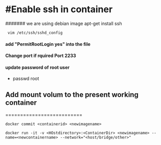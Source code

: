#Enable ssh in container
=======================
#######   we are using debian image
      apt-get install ssh

     vim /etc/ssh/sshd_config
####   add "PermitRootLogin yes" into the file
####   Change port if rquired Port 2233


####   update password of root user
* passwd root



## Add mount volum to the present working container
==========================

    docker commit <containerid> <newimagename>

    docker run -it -v <HOstdirectory>:<ContainerDir> <newimagename> --name=<newcontainername> --network="<host/bridge/other>"
 

